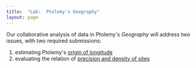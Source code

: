 ```yaml
---
title:  "Lab:  Ptolemy's Geography"
layout: page
---
```



Our collaborative analysis of data in Ptolemy's *Geography* will address two issues, with two required submissions:

1. estimating Ptolemy's [origin of longitude](origin/)
2. evaluating the relation of [precision and density of sites](precision/)
